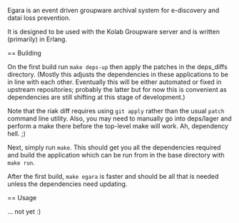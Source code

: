 Egara is an event driven groupware archival system for e-discovery and datai
loss prevention.

It is designed to be used with the Kolab Groupware server and is written
(primarily) in Erlang.

== Building

On the first build run `make deps-up` then apply the patches in the deps_diffs
directory. (Mostly this adjusts the dependencies in these applications to be
in line with each other. Eventually this will be either automated or fixed
in upstream repositories; probably the latter but for now this is convenient
as dependencies are still shifting at this stage of development.)

Note that the riak diff requires using `git apply` rather than the usual `patch`
command line utility. Also, you may need to manually go into deps/lager and perform
a make there before the top-level make will work. Ah, dependency hell. ;)

Next, simply run `make`. This should get you all the dependencies required and build
the application which can be run from in the base directory with `make run`.

After the first build, `make egara` is faster and should be all that is needed
unless the dependencies need updating.

== Usage

... not yet :)

